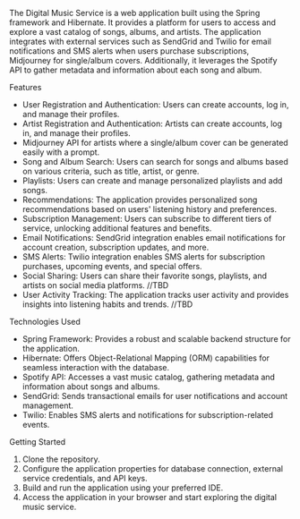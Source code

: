 The Digital Music Service is a web application built using the Spring framework and Hibernate. It provides a platform for users to access and explore a vast catalog of songs, albums, and artists. The application integrates with external services such as SendGrid and Twilio for email notifications and SMS alerts when users purchase subscriptions, Midjourney for single/album covers. Additionally, it leverages the Spotify API to gather metadata and information about each song and album.

Features
* User Registration and Authentication: Users can create accounts, log in, and manage their profiles.
* Artist Registration and Authentication: Artists can create accounts, log in, and manage their profiles.
* Midjourney API for artists where a single/album cover can be generated easily with a prompt.
* Song and Album Search: Users can search for songs and albums based on various criteria, such as title, artist, or genre.
* Playlists: Users can create and manage personalized playlists and add songs.
* Recommendations: The application provides personalized song recommendations based on users' listening history and preferences.
* Subscription Management: Users can subscribe to different tiers of service, unlocking additional features and benefits.
* Email Notifications: SendGrid integration enables email notifications for account creation, subscription updates, and more.
* SMS Alerts: Twilio integration enables SMS alerts for subscription purchases, upcoming events, and special offers.
* Social Sharing: Users can share their favorite songs, playlists, and artists on social media platforms. //TBD
* User Activity Tracking: The application tracks user activity and provides insights into listening habits and trends. //TBD

Technologies Used
* Spring Framework: Provides a robust and scalable backend structure for the application.
* Hibernate: Offers Object-Relational Mapping (ORM) capabilities for seamless interaction with the database.
* Spotify API: Accesses a vast music catalog, gathering metadata and information about songs and albums.
* SendGrid: Sends transactional emails for user notifications and account management.
* Twilio: Enables SMS alerts and notifications for subscription-related events.

Getting Started
1. Clone the repository.
2. Configure the application properties for database connection, external service credentials, and API keys.
3. Build and run the application using your preferred IDE.
4. Access the application in your browser and start exploring the digital music service.
